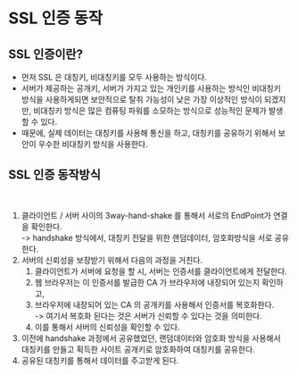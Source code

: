 # SSL 인증 동작

## SSL 인증이란?

* 먼저 SSL 은 대칭키, 비대칭키를 모두 사용하는 방식이다.
* 서버가 제공하는 공개키, 서버가 가지고 있는 개인키를 사용하는 방식인 비대칭키 방식을 사용하게되면 보안적으로 탈취 가능성이 낮은 가장 이상적인 방식이 되겠지만, 비대칭키 방식은 많은 컴퓨팅 파워를 소모하는 방식으로 성능적인 문제가 발생할 수 있다.
* 때문에, 실제 데이터는 대칭키를 사용해 통신을 하고, 대칭키를 공유하기 위해서 보안이 우수한 비대칭키 방식을 사용한다.

## SSL 인증 동작방식

<figure><img src="../../../.gitbook/assets/스크린샷 2023-06-20 12.28.55.png" alt="" width="375"><figcaption></figcaption></figure>

1. 클라이언트 / 서버 사이의 3way-hand-shake 를 통해서 서로의 EndPoint가 연결을 확인한다.\
   -> handshake 방식에서, 대칭키 전달을 위한 랜덤데이터, 암호화방식을 서로 공유한다.
2. 서버의 신뢰성을 보장받기 위해서 다음의 과정을 거친다.
   1. 클라이언트가 서버에 요청을 할 시, 서버는 인증서를 클라이언트에게 전달한다.
   2. 웹 브라우저는 이 인증서를 발급한 CA 가 브라우저에 내장되어 있는지 확인하고,
   3. 브라우저에 내장되어 있는 CA 의 공개키를 사용해서 인증서를 복호화한다.\
      -> 여기서 복호화 된다는 것은 서버가 신뢰할 수 있다는 것을 의미한다.
   4. 이를 통해서 서버의 신뢰성을 확인할 수 있다.
3. 이전에 handshake 과정에서 공유했었던, 랜덤데이터와 암호화 방식을 사용해서 대칭키를 만들고 획득한 사이트 공개키로 암호화하여 대칭키를 공유한다.
4. 공유된 대칭키를 통해서 데이터를 주고받게 된다.
